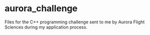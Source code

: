 # aurora_challenge

Files for the C++ programming challenge sent to me by Aurora Flight Sciences during my application process.
